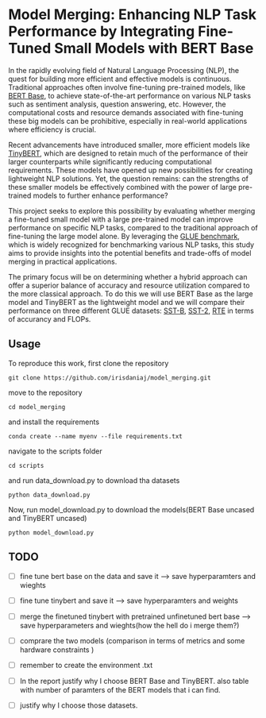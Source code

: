 #  Model Merging: Enhancing NLP Task Performance by Integrating Fine-Tuned Small Models with BERT Base


In the rapidly evolving field of Natural Language Processing (NLP), the quest for building more efficient and effective models is continuous. Traditional approaches often involve fine-tuning pre-trained models, like [BERT Base](https://huggingface.co/google-bert/bert-base-uncased), to achieve state-of-the-art performance on various NLP tasks such as sentiment analysis, question answering, etc. However, the computational costs and resource demands associated with fine-tuning these big models can be prohibitive, especially in real-world applications where efficiency is crucial.

Recent advancements have introduced smaller, more efficient models like [TinyBERT](https://huggingface.co/huawei-noah/TinyBERT_General_4L_312D), which are designed to retain much of the performance of their larger counterparts while significantly reducing computational requirements. These models have opened up new possibilities for creating lightweight NLP solutions. Yet, the question remains: can the strengths of these smaller models be effectively combined with the power of large pre-trained models to further enhance performance?

This project seeks to explore this possibility by evaluating whether merging a fine-tuned small model with a large pre-trained model can improve performance on specific NLP tasks, compared to the traditional approach of fine-tuning the large model alone. By leveraging the [GLUE benchmark](https://gluebenchmark.com/), which is widely recognized for benchmarking various NLP tasks, this study aims to provide insights into the potential benefits and trade-offs of model merging in practical applications.

The primary focus will be on determining whether a hybrid approach can offer a superior balance of accuracy and resource utilization compared to the more classical approach. To do this we will use BERT Base as the large model and TinyBERT as the lightweight model and we will compare their performance on three different GLUE datasets: [SST-B](https://paperswithcode.com/dataset/sts-benchmark), [SST-2](https://huggingface.co/datasets/gimmaru/glue-sst2), [RTE](https://paperswithcode.com/dataset/rte) in terms of accurancy and FLOPs. 

## Usage

To reproduce this work, first clone the repository 
```
git clone https://github.com/irisdaniaj/model_merging.git
```
move to the repository 
```
cd model_merging
```
and install the requirements
```
conda create --name myenv --file requirements.txt
```
navigate to the scripts folder 
```
cd scripts
```
and run data_download.py to download tha datasets
```
python data_download.py
```
Now, run model_download.py to download the models(BERT Base uncased and TinyBERT uncased)
```
python model_download.py
```



## TODO

- [ ] fine tune bert base on the data and save it --> save hyperparamters and wieghts
- [ ] fine tune tinybert and save it --> save hyperparamters and weights
- [ ] merge the finetuned tinybert with pretrained unfinetuned bert base --> save hyperparameters and wieghts(how the hell do i merge them?)
- [ ] comprare the two models (comparison in terms of metrics and some hardware constraints )
- [ ] remember to create the environment .txt
- [ ] In the report justify why I choose BERT Base and TinyBERT. also table with number of paramters of the BERT models that i can find.
- [ ] justify why I choose those datasets. 


